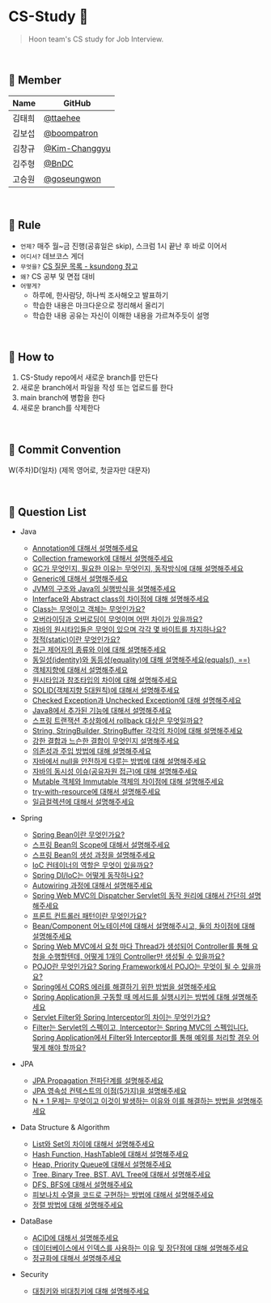 # CS-Study 📘
> Hoon team's CS study for Job Interview.  

<br/>
  
## 📍 Member

| Name   | GitHub                                         |
| ------ | ---------------------------------------------- |
| 김태희 | [@ttaehee](https://github.com/ttaehee) |
| 김보섭 | [@boompatron](https://github.com/boompatron) |
| 김창규 | [@Kim-Changgyu](https://github.com/Kim-Changgyu) |
| 김주형 | [@BnDC](https://github.com/BnDC) |
| 고승원 | [@goseungwon](https://github.com/goseungwon) |

<br/> 

## 📍 Rule
- `언제?` 매주 월~금 진행(공휴일은 skip), 스크럼 1시 끝난 후 바로 이어서
- `어디서?` 데브코스 게더
- `무엇을?` [CS 질문 목록 - ksundong 참고](https://github.com/ksundong/backend-interview-question)
- `왜?` CS 공부 및 면접 대비   
- `어떻게?` 
  - 하루에, 한사람당, 하나씩 조사해오고 발표하기
  - 학습한 내용은 마크다운으로 정리해서 올리기
  - 학습한 내용 공유는 자신이 이해한 내용을 가르쳐주듯이 설명

<br/>

## 📍 How to

1. CS-Study repo에서 새로운 branch를 만든다
2. 새로운 branch에서 파일을 작성 또는 업로드를 한다
3. main branch에 병합을 한다
4. 새로운 branch를 삭제한다

<br/>

## 📍 Commit Convention
W(주차)D(일차) (제목 영어로, 첫글자만 대문자)

<br/>

## 📍 Question List  
- Java  
  - [Annotation에 대해서 설명해주세요](https://github.com/New-HoonTeam/CS-Study/blob/main/Java/W1D1%20Annotation.md)
  - [Collection framework에 대해서 설명해주세요](https://github.com/New-HoonTeam/CS-Study/blob/main/Java/W1D1%20Collection.md)
  - [GC가 무엇인지, 필요한 이유는 무엇인지, 동작방식에 대해 설명해주세요](https://github.com/New-HoonTeam/CS-Study/blob/main/Java/W1D1%20GC.md)
  - [Generic에 대해서 설명해주세요](https://github.com/New-HoonTeam/CS-Study/blob/main/Java/W1D1%20Generic.md)
  - [JVM의 구조와 Java의 실행방식을 설명해주세요](https://github.com/New-HoonTeam/CS-Study/blob/main/Java/W1D1%20JVM.md)
  - [Interface와 Abstract class의 차이점에 대해 설명해주세요](https://github.com/New-HoonTeam/CS-Study/blob/main/Java/W2D1%20Abstract%26Interface.md)
  - [Class는 무엇이고 객체는 무엇인가요?](https://github.com/New-HoonTeam/CS-Study/blob/main/Java/W2D1%20Class%26Object.md)
  - [오버라이딩과 오버로딩이 무엇이며 어떤 차이가 있을까요?](https://github.com/New-HoonTeam/CS-Study/blob/main/Java/W2D1%20Overloading%20%26%20Overriding.md)
  - [자바의 원시타입들은 무엇이 있으며 각각 몇 바이트를 차지하나요?](https://github.com/New-HoonTeam/CS-Study/blob/main/Java/W2D1%20Primitive%20types.md)
  - [정적(static)이란 무엇인가요?](https://github.com/New-HoonTeam/CS-Study/blob/main/Java/W2D1%20Static.md)
  - [접근 제어자의 종류와 이에 대해 설명해주세요](https://github.com/New-HoonTeam/CS-Study/blob/main/Java/W2D2%20Access%20Modifier.md)
  - [동일성(identity)와 동등성(equality)에 대해 설명해주세요(equals(), ==)](https://github.com/New-HoonTeam/CS-Study/blob/main/Java/W2D2%20Identity%20vs%20Equality.md)
  - [객체지향에 대해서 설명해주세요](https://github.com/New-HoonTeam/CS-Study/blob/main/Java/W2D2%20OOP.md)
  - [원시타입과 참조타입의 차이에 대해 설명해주세요](https://github.com/New-HoonTeam/CS-Study/blob/main/Java/W2D2%20Primitive%20vs%20Reference.md)
  - [SOLID(객체지향 5대원칙)에 대해서 설명해주세요](https://github.com/New-HoonTeam/CS-Study/blob/main/Java/W2D2%20SOLID.md)
  - [Checked Exception과 Unchecked Exception에 대해 설명해주세요](https://github.com/New-HoonTeam/CS-Study/blob/main/Java/W2D3%20CheckedException%20VS%20UnCheckedException.md)
  - [Java8에서 추가된 기능에 대해서 설명해주세요](https://github.com/New-HoonTeam/CS-Study/blob/main/Java/W2D3%20Java%208%20Features.md)
  - [스프링 트랜잭션 추상화에서 rollback 대상은 무엇일까요?](https://github.com/New-HoonTeam/CS-Study/blob/main/Java/W2D3%20SpringTransactionRollback.md)
  - [String, StringBuilder, StringBuffer 각각의 차이에 대해 설명해주세요](https://github.com/New-HoonTeam/CS-Study/blob/main/Java/W2D3%20String%20vs%20StringBuffer%20vs%20StringBuilder.md)
  - [강한 결합과 느슨한 결합이 무엇인지 설명해주세요](https://github.com/New-HoonTeam/CS-Study/blob/main/Java/W2D3%20Strong%20Coupling%20and%20Loose%20Coupling.md)
  - [의존성과 주입 방법에 대해 설명해주세요](https://github.com/New-HoonTeam/CS-Study/blob/main/Java/W2D4%20Dependency%20%26%20DI.md)
  - [자바에서 null을 안전하게 다루는 방법에 대해 설명해주세요](https://github.com/New-HoonTeam/CS-Study/blob/main/Java/W2D4%20How%20Java%20Handles%20Null.md)
  - [자바의 동시성 이슈(공유자원 접근)에 대해 설명해주세요](https://github.com/New-HoonTeam/CS-Study/blob/main/Java/W2D4%20Java%20%20Concurrency%20Issue.md)
  - [Mutable 객체와 Immutable 객체의 차이점에 대해 설명해주세요](https://github.com/New-HoonTeam/CS-Study/blob/main/Java/W2D4%20Mutable%20vs%20Immutable.md)
  - [try-with-resource에 대해서 설명해주세요](https://github.com/New-HoonTeam/CS-Study/blob/main/Java/W2D4%20try-with-resource.md)
  - [일급컬렉션에 대해서 설명해주세요](https://github.com/New-HoonTeam/CS-Study/blob/main/Java/W3D3%20First%20Class%20Collection.md)
  
- Spring 
  - [Spring Bean이란 무엇인가요?](https://github.com/New-HoonTeam/CS-Study/blob/main/Spring/W2D5%20Spring%20Bean.md)
  - [스프링 Bean의 Scope에 대해서 설명해주세요](https://github.com/New-HoonTeam/CS-Study/blob/main/Spring/W2D5%20Bean%20Scope.md)
  - [스프링 Bean의 생성 과정을 설명해주세요](https://github.com/New-HoonTeam/CS-Study/blob/main/Spring/W2D5%20Spring%20Bean%20Create.md)
  - [IoC 컨테이너의 역할은 무엇이 있을까요?](https://github.com/New-HoonTeam/CS-Study/blob/main/Spring/W2D5%20Role%20of%20IoC%20Container.md)
  - [Spring DI/IoC는 어떻게 동작하나요?](https://github.com/New-HoonTeam/CS-Study/blob/main/Spring/W2D5%20Spring%20DI%20%26%20IoC.md)
  - [Autowiring 과정에 대해서 설명해주세요](https://github.com/New-HoonTeam/CS-Study/blob/main/Spring/W3D1%20Autowiring.md)
  - [Spring Web MVC의 Dispatcher Servlet의 동작 원리에 대해서 간단히 설명해주세요](https://github.com/New-HoonTeam/CS-Study/blob/main/Spring/W3D1%20Dispatcher%20Servlet.md)
  - [프론트 컨트롤러 패턴이란 무엇인가요?](https://github.com/New-HoonTeam/CS-Study/blob/main/Spring/W3D1%20Front%20Controller%20Pattern.md)
  - [Bean/Component 어노테이션에 대해서 설명해주시고, 둘의 차이점에 대해 설명해주세요](https://github.com/New-HoonTeam/CS-Study/blob/main/Spring/W3D2%20Bean%20Vs%20Component.md)
  - [Spring Web MVC에서 요청 마다 Thread가 생성되어 Controller를 통해 요청을 수행할텐데, 어떻게 1개의 Controller만 생성될 수 있을까요?](https://github.com/New-HoonTeam/CS-Study/blob/main/Spring/W3D2%20How%20does%20the%20Spring%20Singleton%20Bean%20serve%20concurrent%20requests.md)
  - [POJO란 무엇인가요? Spring Framework에서 POJO는 무엇이 될 수 있을까요?](https://github.com/New-HoonTeam/CS-Study/blob/main/Spring/W3D2%20POJO.md)
  - [Spring에서 CORS 에러를 해결하기 위한 방법을 설명해주세요](https://github.com/New-HoonTeam/CS-Study/blob/main/Spring/W3D2%20Spring%20CORS.md)
  - [Spring Application을 구동할 때 메서드를 실행시키는 방법에 대해 설명해주세요](https://github.com/New-HoonTeam/CS-Study/blob/main/Spring/W3D3%20How%20to%20run%20a%20method%20when%20running%20a%20Spring%20Application.md)
  - [Servlet Filter와 Spring Interceptor의 차이는 무엇인가요?](https://github.com/New-HoonTeam/CS-Study/blob/main/Spring/W3D1%20Servlet%20Filter%20vs%20Spring%20Interceptor.md)
  - [Filter는 Servlet의 스펙이고, Interceptor는 Spring MVC의 스펙입니다. Spring Application에서 Filter와 Interceptor를 통해 예외를 처리할 경우 어떻게 해야 할까요?](https://github.com/New-HoonTeam/CS-Study/blob/main/Spring/W3D2%20Exception%20Handling%20in%20Servlet%20Filter%20and%20Spring%20Interceptor.md)
  
- JPA  
  - [JPA Propagation 전파단계를 설명해주세요](https://github.com/New-HoonTeam/CS-Study/blob/main/JPA/W3D3%20JPA%20Propagation.md)
  - [JPA 영속성 컨텍스트의 이점(5가지)을 설명해주세요](https://github.com/New-HoonTeam/CS-Study/blob/main/JPA/W3D3%20Persistence%20Context.md)
  - [N + 1 문제는 무엇이고 이것이 발생하는 이유와 이를 해결하는 방법을 설명해주세요](https://github.com/New-HoonTeam/CS-Study/blob/main/JPA/W3D3%20N%2B1.md)
     
- Data Structure &  Algorithm   
  - [List와 Set의 차이에 대해서 설명해주세요](https://github.com/New-HoonTeam/CS-Study/blob/main/Data%20Structure/W3D4%20List%20vs.%20Set.md)
  - [Hash Function, HashTable에 대해서 설명해주세요](https://github.com/New-HoonTeam/CS-Study/blob/main/Data%20Structure/W4D1%20Hash%20Function%20%26%20Hash%20Table.md)
  - [Heap, Priority Queue에 대해서 설명해주세요](https://github.com/New-HoonTeam/CS-Study/blob/main/Data%20Structure/W4D1%20Heap%2C%20Priority%20Queue.md)
  - [Tree, Binary Tree, BST, AVL Tree에 대해서 설명해주세요](https://github.com/New-HoonTeam/CS-Study/blob/main/Data%20Structure/W4D1%20Tree%20%26%20Binary%20Tree.md%20%26%20BST%20%26%20AVL%20Tree.md)
  - [DFS, BFS에 대해서 설명해주세요](https://github.com/New-HoonTeam/CS-Study/blob/main/Data%20Structure/W4D2%20DFS%20%26%20BFS.md)
  - [피보나치 수열을 코드로 구현하는 방법에 대해서 설명해주세요](https://github.com/New-HoonTeam/CS-Study/blob/main/Data%20Structure/W4D1%20Fibonacci.md)
  - [정렬 방법에 대해 설명해주세요](https://github.com/New-HoonTeam/CS-Study/blob/main/Algorithm/W4D2%20Sorting.md)
  
  
- DataBase
  - [ACID에 대해서 설명해주세요](https://github.com/New-HoonTeam/CS-Study/blob/main/Data%20Base/W4D2%20ACID.md)
  - [데이터베이스에서 인덱스를 사용하는 이유 및 장단점에 대해 설명해주세요](https://github.com/New-HoonTeam/CS-Study/blob/main/Data%20Base/W4D2%20Index.md)
  - [정규화에 대해서 설명해주세요](https://github.com/New-HoonTeam/CS-Study/blob/main/Data%20Base/W4D2%20Normalization.md)

- Security
  - [대칭키와 비대칭키에 대해 설명해주세요](https://github.com/New-HoonTeam/CS-Study/blob/main/Security/W3D1%20Symmetric%20%26%20Public%20Key.md)
 
<br/>   
